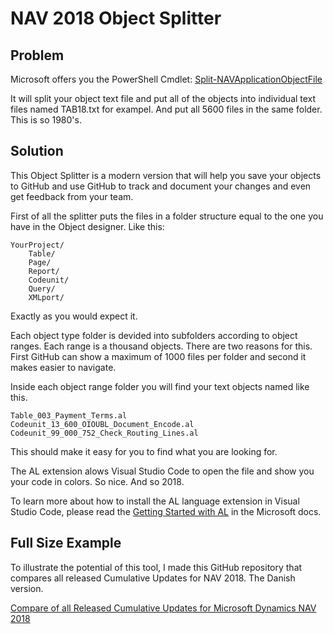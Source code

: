 # NAV 2018 Object Splitter

## Problem
Microsoft offers you the PowerShell Cmdlet: 
[Split-NAVApplicationObjectFile](https://docs.microsoft.com/en-us/powershell/module/microsoft.dynamics.nav.model.tools/split-navapplicationobjectfile?view=dynamicsnav-ps-2018)

It will split your object text file and put all of the objects into individual text files named TAB18.txt for exampel. And put all 5600 files in the same folder. This is so 1980's. 

## Solution

This Object Splitter is a modern version that will help you save your objects to GitHub and use GitHub to track and document your changes and even get feedback from your team. 

First of all the splitter puts the files in a folder structure equal to the one you have in the Object designer. Like this:

````
YourProject/
    Table/
    Page/
    Report/
    Codeunit/
    Query/
    XMLport/
````

Exactly as you would expect it. 

Each object type folder is devided into subfolders according to object ranges. Each range is a thousand objects. There are two reasons for this. First GitHub can show a maximum of 1000 files per folder and second it makes easier to navigate. 

Inside each object range folder you will find your text objects named like this. 

````
Table_003_Payment_Terms.al
Codeunit_13_600_OIOUBL_Document_Encode.al
Codeunit_99_000_752_Check_Routing_Lines.al
````

This should make it easy for you to find what you are looking for.

The AL extension alows Visual Studio Code to open the file and show you your code in colors. So nice. And so 2018. 

To learn more about how to install the AL language extension in Visual Studio Code, please read the [Getting Started with AL](https://docs.microsoft.com/en-us/dynamics365/business-central/dev-itpro/developer/devenv-get-started) in the Microsoft docs. 

## Full Size Example

To illustrate the potential of this tool, I made this GitHub repository that compares all released Cumulative Updates for NAV 2018. The Danish version. 

[Compare of all Released Cumulative Updates for Microsoft Dynamics NAV 2018](https://github.com/finnpedersenkazes/Cumulative-Updates-for-Microsoft-Dynamics-NAV-2018-DK)